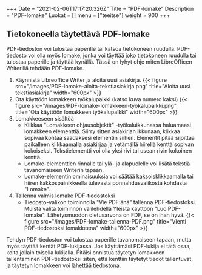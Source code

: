 +++
Date = "2021-02-06T17:17:20.326Z"
Title = "PDF-lomake"
Description = "PDF-lomake"
Luokat = []
menu = ["teeitse"]
weight = 900
+++

Tietokoneella täytettävä PDF-lomake
-----------------------------------

PDF-tiedoston voi tulostaa paperille tai katsoa tietokoneen ruudulla.
PDF-tiedosto voi olla myös lomake, jonka voi täyttää joko tietokoneen
ruudulla tai tulostaa paperille ja täyttää kynällä. Tässä on lyhyt ohje
miten LibreOfficen Writerillä tehdään PDF-lomake.

1.  Käynnistä Libreoffice Writer ja aloita uusi asiakirja.
    {{< figure src="/images/PDF-lomake-aloita-tekstiasiakirja.png" title="Aloita uusi tekstiasiakirja" width="600px" >}}
2.  Ota käyttöön lomakkeen työkalupalkki (katso kuva numero kaksi)
    {{< figure src="/images/PDF-lomake-lomakkeen-työkalupalkki.png" title="Ota käyttöön lomakkeen työkalupalkki" width="600px" >}}
3.  Lomakkeeseen sisältöä
    -   Klikkaa "Lomakkeen ohjausobjektit" -työkaluikkunassa haluamaasi
        lomakkeen elementtiä. Siirry sitten asiakirjan ikkunaan, klikkaa
        sopivaa kohtaa saadaksesi elementin siihen. Elementit pitää
        sijoittaa paikalleen klikkaamalla asiakirjaa ja vetämällä
        hiirellä kenttä sopivan kokoiseksi. Tekstielementti voi olla
        yksi rivi tai usean rivin kokoinen kenttä.
    -   Lomake-elementtien rinnalle tai ylä- ja alapuolelle voi lisätä
        tekstiä tavanomaiseen Writerin tapaan.
    -   Lomake-elementin ominaisuuksia voi säätää kaksoisklikkaamalla
        tai hiiren kakkospainikkeella tulevasta ponnahdusvalikosta
        kohdasta "Lomake".
4.  Tallenna valmis lomake PDF-tiedostoksi
    -   Tiedosto-valikon toiminnolla "Vie PDF:änä" tallenna
        PDF-tiedostoksi. Muista valita toiminnon välilehdellä Yleistä
        käyttöön "Luo PDF-lomake". Lähetysmuodon oletusarvona on FDF, se
        on ihan hyvä.
        {{< figure src="/images/PDF-lomake-tallenna-PDF.png" title="Vienti PDF-tiedostoksi lomakkeena" width="600px" >}}

Tehdyn PDF-tiedoston voi tulostaa paperille tavanomaiseen tapaan, mutta
myös täyttää kentät PDF-lukijassa. Jos käyttämäsi PDF-lukija ei tätä
osaa, koita jollain toisella lukijalla. Pitäisi onnistua täytetyn
lomakkeen tallentaminen PDF-tiedostoksi siten, että kenttiin täytetyt
tiedot tallentuvat, ja täytetyn lomakkeen voi lähettää tiedostona.
